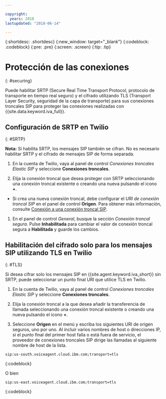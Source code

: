 ```yaml
---

copyright:
  years: 2018
lastupdated: "2018-06-14"

---
```


{:shortdesc: .shortdesc}
{:new_window: target="_blank"}
{:codeblock: .codeblock}
{:pre: .pre}
{:screen: .screen}
{:tip: .tip}


# Protección de las conexiones
{: #securing}

Puede habilitar SRTP (Secure Real Time Transport Protocol, protocolo de transporte en tiempo real seguro) y el cifrado utilizando TLS (Transport Layer Security, seguridad de la capa de transporte) para sus conexiones troncales SIP para proteger las conexiones realizadas con {{site.data.keyword.iva_full}}.

## Configuración de SRTP en Twilio
{: #SRTP}

**Nota:** Si habilita SRTP, los mensajes SIP también se cifran. No es necesario habilitar SRTP y el cifrado de mensajes SIP de forma separada.

1. En la cuenta de Twilio, vaya al panel de control _Conexiones troncales Elastic SIP_ y seleccione **Conexiones troncales**.

1. Elija la conexión troncal que desea proteger con SRTP seleccionando una conexión troncal existente o creando una nueva pulsando el icono **+**.

  * Si crea una nueva conexión troncal, debe configurar el _URI de conexión troncal SIP_ en el panel de control **Origen**.  Para obtener más información, consulte [Conexión a una conexión troncal SIP](connect-SIP.html).

1. En el panel de control _General_, busque la sección _Conexión troncal segura_. Pulse **Inhabilitada** para cambiar el valor de conexión troncal segura a **Habilitada** y guarde los cambios.

## Habilitación del cifrado solo para los mensajes SIP utilizando TLS en Twilio
{: #TLS}

Si desea cifrar solo los mensajes SIP en {{site.agent.keyword.iva_short}} sin SRTP, puede seleccionar un punto final URI que utilice TLS en Twilio.

1. En la cuenta de Twilio, vaya al panel de control _Conexiones troncales Elastic SIP_ y seleccione **Conexiones troncales**.

1. Elija la conexión troncal a la que desea añadir la transferencia de llamada seleccionando una conexión troncal existente o creando una nueva pulsando el icono **+**.

1. Seleccione **Origen** en el menú y escriba los siguientes URI de origen seguros, uno por uno. Al incluir varios nombres de host o direcciones IP, si el punto final del primer host falla o está fuera de servicio, el proveedor de conexiones troncales SIP dirige las llamadas al siguiente nombre de host de la lista.

```
sip:us-south.voiceagent.cloud.ibm.com;transport=tls
```
{:codeblock}

O bien

```
sip:us-east.voiceagent.cloud.ibm.com;transport=tls
```
{:codeblock}
